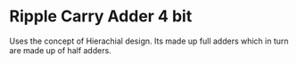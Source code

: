 # Ripple Carry Adder 4 bit 

Uses the concept of Hierachial design. Its made up full adders which in turn are made up of half adders. 

